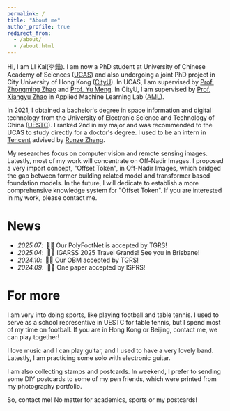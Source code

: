 ```yaml
---
permalink: /
title: "About me"
author_profile: true
redirect_from: 
  - /about/
  - /about.html
---
```


Hi, I am LI Kai(李鍇). I am now a PhD student at University of Chinese Academy of Sciences ([UCAS](https://english.ucas.ac.cn/)) and also undergoing a joint PhD project in City University of Hong Kong ([CityU](https://www.cityu.edu.hk/)). In UCAS, I am supervised by [Prof. Zhongming Zhao](http://aircas.ac.cn/ykjs/lrld/201909/t20190903_5375259.html) and [Prof. Yu Meng](https://people.ucas.ac.cn/~0010249). In CityU, I am supervised by [Prof. Xiangyu Zhao](https://zhaoxyai.github.io/) in Applied Machine Learning Lab ([AML](https://aml-cityu.github.io/)). 


In 2021, I obtained a bachelor's degree in space information and digital technology from the University of Electronic Science and Technology of China ([UESTC](https://en.uestc.edu.cn/)). I ranked 2nd in my major and was recommended to the UCAS to study directly for a doctor's degree. I used to be an intern in [Tencent](https://www.tencent.com/en-us) advised by [Runze Zhang](https://scholar.google.com.hk/citations?user=o41-Nj8AAAAJ&hl=zh-CN&oi=ao). 

My researches focus on computer vision and remote sensing images. Latestly, most of my work will concentrate on Off-Nadir Images. I proposed a very import concept, "Offset Token", in Off-Nadir Images, which bridged the gap between former building related model and transformer based foundation models. In the future, I will dedicate to establish a more comprehensive knowledge system for "Offset Token". If you are interested in my work, please contact me. 

News
======
- *2025.07*: &nbsp;🎉🎉 Our PolyFootNet is accepted by TGRS!
- *2025.04*: &nbsp;🎉🎉 IGARSS 2025 Travel Grands! See you in Brisbane! 
- *2024.10*: &nbsp;🎉🎉 Our OBM accepted by TGRS!
- *2024.09*: &nbsp;🎉🎉 One paper accepted by ISPRS!




For more
======

I am very into doing sports, like playing football and table tennis. I used to serve as a school representive in UESTC for table tennis, but I spend most of my time on football. If you are in Hong Kong or Beijing, contact me, we can play together!

I love music and I can play guitar, and I used to have a very lovely band. Latestly, I am practicing some solo with electronic guitar. 

I am also collecting stamps and postcards. In weekend, I prefer to sending some DIY postcards to some of my pen friends, which were printed from my photography portfolio. 

So, contact me! No matter for academics, sports or my postcards!


<script type="text/javascript" id="clustrmaps" src="//clustrmaps.com/map_v2.js?d=C6ZFZiDNt5ay8H5TstwMrSMojJ9WX9P4BG7Jtj_vHMg&cl=ffffff&w=a"></script>
